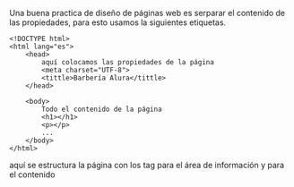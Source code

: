 Una buena practica de diseño de páginas web es serparar el contenido de las propiedades, para esto usamos la siguientes etiquetas.

```
<!DOCTYPE html>
<html lang="es">
	<head>
		aquí colocamos las propiedades de la página
		<meta charset="UTF-8">
		<tittle>Barbería Alura</tittle>
	</head>
	
	<body>
		Todo el contenido de la página
		<h1></h1>
		<p></p>
		...
	</body>
</html>
```

aquí se estructura la página con los tag <head> para el área de información y <body> para el contenido
